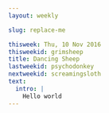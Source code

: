 ```yaml
---
layout: weekly

slug: replace-me

thisweek: Thu, 10 Nov 2016
thisweekid: grimsheep
title: Dancing Sheep
lastweekid: psychodonkey
nextweekid: screamingsloth
text:
  intro: |
    Hello world
---
```

